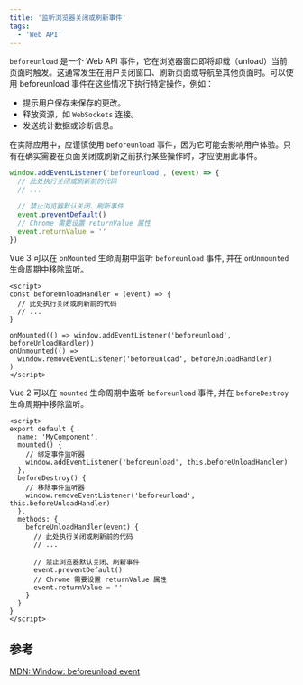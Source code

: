 ```yaml
---
title: '监听浏览器关闭或刷新事件'
tags:
  - 'Web API'
---
```


`beforeunload` 是一个 Web API 事件，它在浏览器窗口即将卸载（unload）当前页面时触发。这通常发生在用户关闭窗口、刷新页面或导航至其他页面时。可以使用 beforeunload 事件在这些情况下执行特定操作，例如：

- 提示用户保存未保存的更改。
- 释放资源，如 `WebSockets` 连接。
- 发送统计数据或诊断信息。

在实际应用中，应谨慎使用 `beforeunload` 事件，因为它可能会影响用户体验。只有在确实需要在页面关闭或刷新之前执行某些操作时，才应使用此事件。

```javascript
window.addEventListener('beforeunload', (event) => {
  // 此处执行关闭或刷新前的代码
  // ...

  // 禁止浏览器默认关闭、刷新事件
  event.preventDefault()
  // Chrome 需要设置 returnValue 属性
  event.returnValue = ''
})
```

Vue 3 可以在 `onMounted` 生命周期中监听 `beforeunload` 事件, 并在 `onUnmounted` 生命周期中移除监听。

```vue
<script>
const beforeUnloadHandler = (event) => {
  // 此处执行关闭或刷新前的代码
  // ...
}

onMounted(() => window.addEventListener('beforeunload', beforeUnloadHandler))
onUnmounted(() =>
  window.removeEventListener('beforeunload', beforeUnloadHandler)
)
</script>
```

Vue 2 可以在 `mounted` 生命周期中监听 `beforeunload` 事件, 并在 `beforeDestroy` 生命周期中移除监听。

```vue
<script>
export default {
  name: 'MyComponent',
  mounted() {
    // 绑定事件监听器
    window.addEventListener('beforeunload', this.beforeUnloadHandler)
  },
  beforeDestroy() {
    // 移除事件监听器
    window.removeEventListener('beforeunload', this.beforeUnloadHandler)
  },
  methods: {
    beforeUnloadHandler(event) {
      // 此处执行关闭或刷新前的代码
      // ...

      // 禁止浏览器默认关闭、刷新事件
      event.preventDefault()
      // Chrome 需要设置 returnValue 属性
      event.returnValue = ''
    }
  }
}
</script>
```

## 参考

[MDN: Window: beforeunload event](https://developer.mozilla.org/en-US/docs/Web/API/Window/beforeunload_event)
